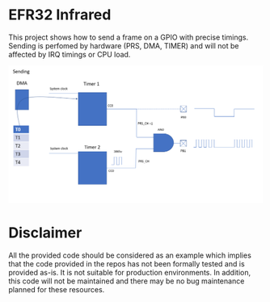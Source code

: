 # EFR32 Infrared

This project shows how to send a frame on a GPIO with precise timings. Sending is perfomed by hardware (PRS, DMA, TIMER) and will not be affected by IRQ timings or CPU load.

![Alt text](ir_send.PNG?raw=true "Optional Title")

# Disclaimer
All the provided code should be considered as an example which implies that the code provided in the repos has not been formally tested and is provided as-is. It is not suitable for production environments. In addition, this code will not be maintained and there may be no bug maintenance planned for these resources. 
